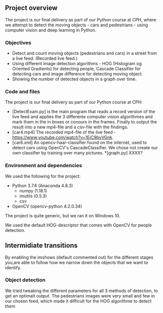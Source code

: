 ## Project overview

The project is our final delivery as part of our Python course at CPH, where we attempt to detect the moving objects - cars and pedestrians - using computer vision and deep learning in Python.

### Objectives

- Detect and count moving objects (pedestrians and cars) in a street from a live feed. (Recorded live feed.)
- Using different image detection algorithms - HOG (Histogram og Oriented Gradients) for detecting people, Cascade Classifier for detecting cars and image difference for detecting moving object.
- Showing the number of detected objects in a graph over time.

### Code and files

The project is our final delivery as part of our Python course at CPH:

- [DetectExam.py] is the main program that reads a record version of the live feed and applies the 3 differente computer vision algorithmes and mark them in the in boxes or conours in the frames. Finally to output the result into a new mp4-file and a csv-file with the findings.
- [car4.mp4] The recorded mp4-file of the live feed - https://www.youtube.com/watch?v=1EiC9bvVGnk.
- [car6.xml] An opencv-haar-classifier found on the internet, used to detect cars using OpenCV's CascadeClassifier. We chose not create our own classifier by training over many pictures. \*[graph.py] XXXX?

### Environment and dependencies

We used the following for the project:

- Python 3.7.6 (Anaconda 4.8.3)
  - numpy (1.18.1)
  - imutils (0.5.3)
  - csv
- OpenCV (opencv-python 4.2.0.34)

The project is quite generic, but we ran it on Windows 10.

We used the default HOG-descriptor that comes with OpenCV for people detection.

## Intermidiate transitions

By enabling the imshows (default commented out) for the different stages you,are able to follow how we narrow down the objects that we want to identify.

### Object detection

We tried tweaking the different parameters for all 3 methods of detection, to get an optimalt output.
The pedestrians images were very small and few in our chosen feed, which made it difficult for the HOG algorithme to detect them
